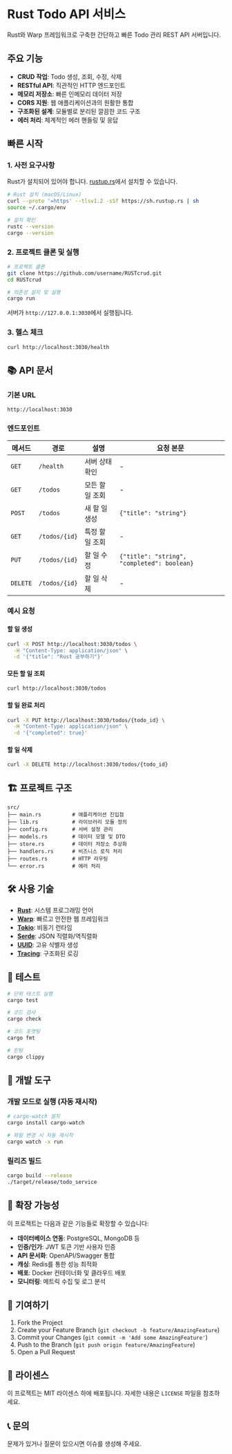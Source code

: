 # Rust Todo API 서비스

Rust와 Warp 프레임워크로 구축한 간단하고 빠른 Todo 관리 REST API 서버입니다.

## 주요 기능

- **CRUD 작업**: Todo 생성, 조회, 수정, 삭제
- **RESTful API**: 직관적인 HTTP 엔드포인트
- **메모리 저장소**: 빠른 인메모리 데이터 저장
- **CORS 지원**: 웹 애플리케이션과의 원활한 통합
- **구조화된 설계**: 모듈별로 분리된 깔끔한 코드 구조
- **에러 처리**: 체계적인 에러 핸들링 및 응답

## 빠른 시작

### 1. 사전 요구사항

Rust가 설치되어 있어야 합니다. [rustup.rs](https://rustup.rs/)에서 설치할 수 있습니다.

```bash
# Rust 설치 (macOS/Linux)
curl --proto '=https' --tlsv1.2 -sSf https://sh.rustup.rs | sh
source ~/.cargo/env

# 설치 확인
rustc --version
cargo --version
```

### 2. 프로젝트 클론 및 실행

```bash
# 프로젝트 클론
git clone https://github.com/username/RUSTcrud.git
cd RUSTcrud

# 의존성 설치 및 실행
cargo run
```

서버가 `http://127.0.0.1:3030`에서 실행됩니다.

### 3. 헬스 체크

```bash
curl http://localhost:3030/health
```

## 📚 API 문서

### 기본 URL
```
http://localhost:3030
```

### 엔드포인트

| 메서드 | 경로 | 설명 | 요청 본문 |
|--------|------|------|-----------|
| `GET` | `/health` | 서버 상태 확인 | - |
| `GET` | `/todos` | 모든 할 일 조회 | - |
| `POST` | `/todos` | 새 할 일 생성 | `{"title": "string"}` |
| `GET` | `/todos/{id}` | 특정 할 일 조회 | - |
| `PUT` | `/todos/{id}` | 할 일 수정 | `{"title": "string", "completed": boolean}` |
| `DELETE` | `/todos/{id}` | 할 일 삭제 | - |

### 예시 요청

#### 할 일 생성
```bash
curl -X POST http://localhost:3030/todos \
  -H "Content-Type: application/json" \
  -d '{"title": "Rust 공부하기"}'
```

#### 모든 할 일 조회
```bash
curl http://localhost:3030/todos
```

#### 할 일 완료 처리
```bash
curl -X PUT http://localhost:3030/todos/{todo_id} \
  -H "Content-Type: application/json" \
  -d '{"completed": true}'
```

#### 할 일 삭제
```bash
curl -X DELETE http://localhost:3030/todos/{todo_id}
```

## 🏗️ 프로젝트 구조

```
src/
├── main.rs          # 애플리케이션 진입점
├── lib.rs           # 라이브러리 모듈 정의
├── config.rs        # 서버 설정 관리
├── models.rs        # 데이터 모델 및 DTO
├── store.rs         # 데이터 저장소 추상화
├── handlers.rs      # 비즈니스 로직 처리
├── routes.rs        # HTTP 라우팅
└── error.rs         # 에러 처리
```

## 🛠️ 사용 기술

- **[Rust](https://www.rust-lang.org/)**: 시스템 프로그래밍 언어
- **[Warp](https://github.com/seanmonstar/warp)**: 빠르고 안전한 웹 프레임워크
- **[Tokio](https://tokio.rs/)**: 비동기 런타임
- **[Serde](https://serde.rs/)**: JSON 직렬화/역직렬화
- **[UUID](https://github.com/uuid-rs/uuid)**: 고유 식별자 생성
- **[Tracing](https://tracing.rs/)**: 구조화된 로깅

## 🧪 테스트

```bash
# 단위 테스트 실행
cargo test

# 코드 검사
cargo check

# 코드 포맷팅
cargo fmt

# 린팅
cargo clippy
```

## 🔧 개발 도구

### 개발 모드로 실행 (자동 재시작)
```bash
# cargo-watch 설치
cargo install cargo-watch

# 파일 변경 시 자동 재시작
cargo watch -x run
```

### 릴리즈 빌드
```bash
cargo build --release
./target/release/todo_service
```

## 🚀 확장 가능성

이 프로젝트는 다음과 같은 기능들로 확장할 수 있습니다:

- **데이터베이스 연동**: PostgreSQL, MongoDB 등
- **인증/인가**: JWT 토큰 기반 사용자 인증
- **API 문서화**: OpenAPI/Swagger 통합
- **캐싱**: Redis를 통한 성능 최적화
- **배포**: Docker 컨테이너화 및 클라우드 배포
- **모니터링**: 메트릭 수집 및 로그 분석

## 🤝 기여하기

1. Fork the Project
2. Create your Feature Branch (`git checkout -b feature/AmazingFeature`)
3. Commit your Changes (`git commit -m 'Add some AmazingFeature'`)
4. Push to the Branch (`git push origin feature/AmazingFeature`)
5. Open a Pull Request

## 📝 라이센스

이 프로젝트는 MIT 라이센스 하에 배포됩니다. 자세한 내용은 `LICENSE` 파일을 참조하세요.

## 📞 문의

문제가 있거나 질문이 있으시면 이슈를 생성해 주세요.

